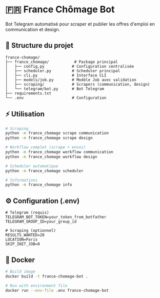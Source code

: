 # 🇫🇷 France Chômage Bot

Bot Telegram automatisé pour scraper et publier les offres d'emploi en communication et design.

## 📁 Structure du projet

```
france-chomage/
├── france_chomage/           # Package principal
│   ├── config.py            # Configuration centralisée
│   ├── scheduler.py         # Scheduler principal
│   ├── cli.py               # Interface CLI
│   ├── models/job.py        # Modèle Job avec validation
│   ├── scraping/            # Scrapers (communication, design)
│   └── telegram/bot.py      # Bot Telegram
├── requirements.txt
└── .env                     # Configuration
```

## ⚡ Utilisation

```bash
# Scraping
python -m france_chomage scrape communication
python -m france_chomage scrape design

# Workflow complet (scrape + envoi)
python -m france_chomage workflow communication
python -m france_chomage workflow design

# Scheduler automatique
python -m france_chomage scheduler

# Informations
python -m france_chomage info
```

## ⚙️ Configuration (.env)

```env
# Telegram (requis)
TELEGRAM_BOT_TOKEN=your_token_from_botfather
TELEGRAM_GROUP_ID=your_group_id

# Scraping (optionnel)
RESULTS_WANTED=20
LOCATION=Paris
SKIP_INIT_JOB=0
```

## 🐳 Docker

```bash
# Build image
docker build -t france-chomage-bot .

# Run with environment file
docker run --env-file .env france-chomage-bot
```
